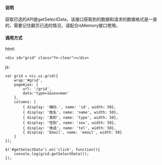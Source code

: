 #### 说明

获取已选的API是getSelectData，该接口获取到的数据和请求的数据格式是一直的，需要记住翻页已选的情况，请配合isMemory接口使用。

#### 调用方式

html:

	<div id="grid" class="fn-clear"></div>
	
js:

	var grid = nic.ui.grid({
		wrap:'#grid',
		pageAjax: {
			url: '/grid',
			data:'type=1&sex=man'
		},
		columns: [
			{ display: '编码.', name: 'id', width: 50},
			{ display: '姓名', name: 'name', width: 50},
			{ display: '类别', name: 'type', width: 50},
			{ display: '性别', name: 'sex', width: 50},
			{ display: '电话', name: 'tel', width: 50},
			{ display: 'Email', name: 'email', width: 50}
		]
	});

	$('#getSelectData').on('click', function(){
		console.log(grid.getSelectData());
	});